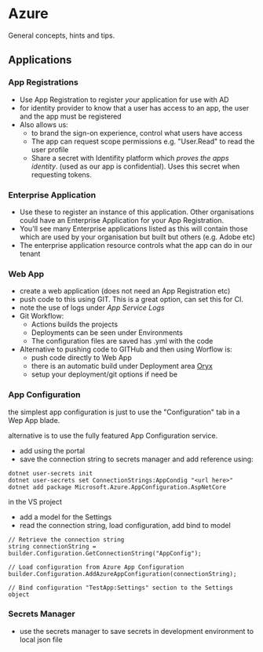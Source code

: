 # Azure
General concepts, hints and tips.

## Applications

### App Registrations
- Use App Registration to register *your* application for use with AD
- for identity provider to know that a user has access to an app, the user and the app must be registered
- Also allows us:
  -  to brand the sign-on experience, control what users have access
  - The app can request scope permissions e.g. "User.Read" to read the user profile
  - Share a secret with Identifity platform which *proves the apps identity*. (used as our app is confidential). Uses this secret when requesting tokens.

### Enterprise Application
- Use these to register an instance of this application. Other organisations could have an Enterprise Application for your App Registration.
- You'll see many Enterprise applications listed as this will contain those which are used by your organisation but built but others (e.g. Adobe etc)
- The enterprise application resource controls what the app can do in our tenant
  
### Web App
- create a web application (does not need an App Registration etc)
- push code to this using GIT. This is a great option, can set this for CI.
- note the use of logs under *App Service Logs*
- Git Workflow:
  - Actions builds the projects
  - Deployments can be seen under Environments
  - The configuration files are saved has .yml with the code
- Alternative to pushing code to GITHub and then using Worflow is:
  - push code directly to Web App
  - there is an automatic build under Deployment area [Oryx](https://github.com/microsoft/Oryx/tree/main)
  - setup your deployment/git options if need be 

### App Configuration
the simplest app configuration is just to use the "Configuration" tab in a Wep App blade.

alternative is to use the fully featured App Configuration service.
- add using the portal
- save the connection string to secrets manager and add reference using:
 ```
dotnet user-secrets init
dotnet user-secrets set ConnectionStrings:AppCondig "<url here>"
dotnet add package Microsoft.Azure.AppConfiguration.AspNetCore
```

in the VS project
- add a model for the Settings
- read the connection string, load configuration, add bind to model
```
// Retrieve the connection string
string connectionString = builder.Configuration.GetConnectionString("AppConfig");

// Load configuration from Azure App Configuration
builder.Configuration.AddAzureAppConfiguration(connectionString);

// Bind configuration "TestApp:Settings" section to the Settings object
```

### Secrets Manager
- use the secrets manager to save secrets in development environment to local json file

